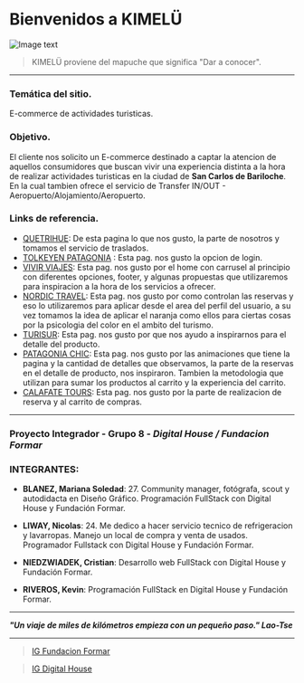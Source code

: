 # Bienvenidos a KIMELÜ
![Image text](https://raw.githubusercontent.com/CrisNied/Grupo_8_Integrador/master/public/img/logo-kimelu.png)
>KIMELÜ proviene del mapuche que significa "Dar a conocer".
___

### Temática del sitio.
E-commerce de actividades turisticas.

### Objetivo.
El cliente nos solicito un E-commerce destinado a captar la atencion de aquellos consumidores que buscan vivir una experiencia distinta a la hora de realizar actividades turisticas en la ciudad de **San Carlos de Bariloche**. En la cual tambien ofrece el servicio de Transfer IN/OUT - Aeropuerto/Alojamiento/Aeropuerto.

### Links de referencia.

 - [QUETRIHUE](http://quetrihueviajesyturismo.tur.ar/): De esta pagina lo que nos gusto, la parte de nosotros y tomamos el servicio de traslados.
 - [TOLKEYEN PATAGONIA](https://tolkeyenpatagonia.com/) : Esta pag. nos gusto la opcion de login.
 - [VIVIR VIAJES](https://www.vivirviajes.tur.ar/ ): Esta pag. nos gusto por el home con carrusel al principio con diferentes opciones, footer, y algunas propuestas que utilizaremos para inspiracion a la hora de los servicios a ofrecer.
 - [NORDIC TRAVEL](https://www.nordic-travel.com.ar/): Esta pag. nos gusto por como controlan las reservas y eso lo utilizaremos para aplicar desde el area del perfil del usuario, a su vez tomamos la idea de aplicar el naranja como ellos para ciertas cosas por la psicologia del color en el ambito del turismo.
 - [TURISUR](https://www.turisur.com.ar/): Esta pag. nos gusto por que nos ayudo a inspirarnos para el detalle del producto.
 - [PATAGONIA CHIC](https://www.patagoniachic.com/): Esta pag. nos gusto por las animaciones que tiene la pagina y la cantidad de detalles que observamos, la parte de la reservas en el detalle de producto, nos inspiraron. Tambien la metodologia que utilizan para sumar los productos al carrito y la experiencia del carrito.
 - [CALAFATE TOURS](https://www.calafate.tours/): Esta pag. nos gusto por la parte de realizacion de reserva y al carrito de compras.

___
### Proyecto Integrador - Grupo 8 - _Digital House / Fundacion Formar_

### INTEGRANTES:
- **BLANEZ, Mariana Soledad**: 27. Community manager, fotógrafa, scout y autodidacta en Diseño Gráfico. Programación FullStack con Digital House y Fundación Formar.

- **LIWAY, Nicolas**: 24. Me dedico a hacer servicio tecnico de refrigeracion y lavarropas. Manejo un local de compra y venta de usados. Programador Fullstack con Digital House y Fundación Formar.

- **NIEDZWIADEK, Cristian**: Desarrollo web FullStack con Digital House y Fundación Formar.

- **RIVEROS, Kevin**: Programación FullStack en Digital House y Fundación Formar.

___
***"Un viaje de miles de kilómetros empieza con un pequeño paso." Lao-Tse***
___

> [IG Fundacion Formar](https://www.instagram.com/fundacionformar/)

> [IG Digital House](https://www.instagram.com/_digitalhouse/)

